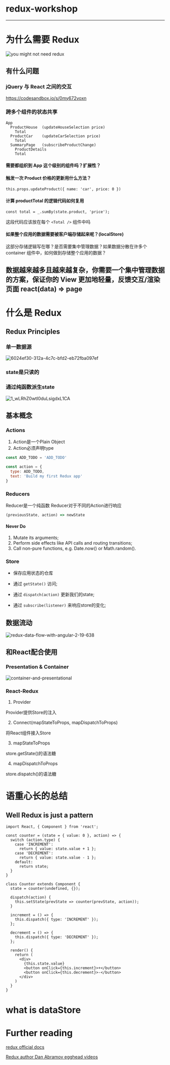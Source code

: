 # redux-workshop
-------

# 为什么需要 Redux
![you might not need redux](http://blog.isquaredsoftware.com/presentations/2018-03-redux-fundamentals/static/media/you-might-not-need-redux.6ed95d25.png)

## 有什么问题
### jQuery 与 React 之间的交互
https://codesandbox.io/s/0my672voxn

### 跨多个组件的状态共享

```
App
  ProductHouse  (updateHouseSelection price)
    Total
  ProductCar    (updateCarSelection price)
    Total
  SummaryPage   (subscribeProductChange)
    ProductDetails
    Total
```

#### 需要都组织到 App 这个级别的组件吗？扩展性？
#### 触发一次 Product 价格的更新用什么方法？
`this.props.updateProduct({ name: 'car', price: 0 })`

#### 计算 productTotal 的逻辑代码如何复用

```
const total = _.sumBy(state.product, 'price');
```
这段代码应该放在每个 `<Total />` 组件中吗

#### 如果整个应用的数据需要被客户端存储起来呢？(localStore)
这部分存储逻辑写在哪？是否需要集中管理数据？如果数据分散在许多个 container 组件中，如何做到存储整个应用的数据？

## 数据越来越多且越来越复杂，你需要一个集中管理数据的方案，保证你的 View 更加地轻量，反馈交互/渲染页面 react(data) => page

# 什么是 Redux
## Redux Principles

### 单一数据源
![6024ef30-312a-4c7c-bfd2-eb72fba097ef](md/6024ef30-312a-4c7c-bfd2-eb72fba097ef.png)
### state是只读的

### 通过纯函数派生state
![1_wLRhZ0wtI0duLsigdxL1CA](md/1_wLRhZ0wtI0duLsigdxL1CA.png)

## 基本概念
### Actions
1. Action是一个Plain Object
2. Action必须声明type

```js
const ADD_TODO = 'ADD_TODO'

const action = {
  type: ADD_TODO,
  text: 'Build my first Redux app'
}
```
### Reducers
Reducer是一个纯函数
Reducer对于不同的Action进行响应

```js
(previousState, action) => newState
```

#### Never Do
1. Mutate its arguments;
2. Perform side effects like API calls and routing transitions;
3. Call non-pure functions, e.g. Date.now() or Math.random().


### Store
+ 保存应用状态的仓库

+ 通过 `getState()` 访问;

+ 通过 `dispatch(action)` 更新我们的state;

+ 通过 `subscribe(listener)` 来响应store的变化;


## 数据流动
![redux-data-flow-with-angular-2-19-638](https://camo.githubusercontent.com/5aba89b6daab934631adffc1f301d17bb273268b/68747470733a2f2f73332e616d617a6f6e6177732e636f6d2f6d656469612d702e736c69642e65732f75706c6f6164732f3336343831322f696d616765732f323438343535322f415243482d5265647578322d7265616c2e676966)
## 和React配合使用
### Presentation & Container
 ![container-and-presentational](md/container-and-presentational.jpg)

### React-Redux

1. Provider

Provider提供Store的注入

2. Connect(mapStateToProps, mapDispatchToProps)

将React组件接入Store

3. mapStateToProps

store.getState()的语法糖

4. mapDispatchToProps

store.dispatch()的语法糖


# 语重心长的总结

## Well Redux is just a pattern

```
import React, { Component } from 'react';

const counter = (state = { value: 0 }, action) => {
  switch (action.type) {
    case 'INCREMENT':
      return { value: state.value + 1 };
    case 'DECREMENT':
      return { value: state.value - 1 };
    default:
      return state;
  }
}

class Counter extends Component {
  state = counter(undefined, {});

  dispatch(action) {
    this.setState(prevState => counter(prevState, action));
  }

  increment = () => {
    this.dispatch({ type: 'INCREMENT' });
  };

  decrement = () => {
    this.dispatch({ type: 'DECREMENT' });
  };

  render() {
    return (
      <div>
        {this.state.value}
        <button onClick={this.increment}>+</button>
        <button onClick={this.decrement}>-</button>
      </div>
    )
  }
}
```

# what is dataStore
# Further reading
[redux official docs](https://redux.js.org/)

[Redux author Dan Abramov egghead videos](https://egghead.io/instructors/dan-abramov)